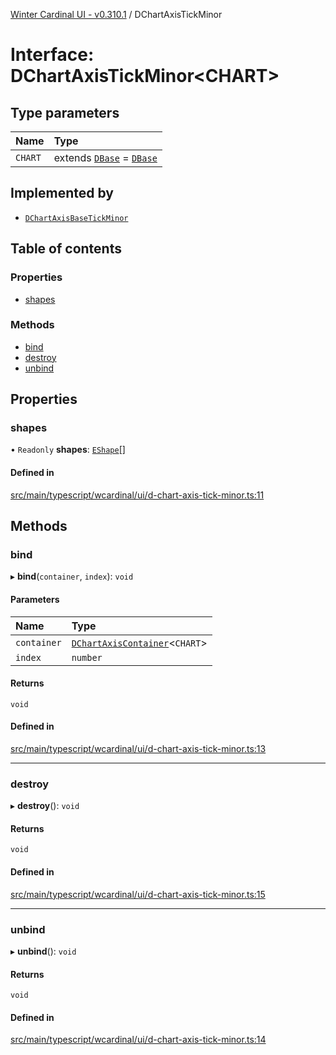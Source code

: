 [Winter Cardinal UI - v0.310.1](../index.md) / DChartAxisTickMinor

# Interface: DChartAxisTickMinor<CHART\>

## Type parameters

| Name | Type |
| :------ | :------ |
| `CHART` | extends [`DBase`](../classes/DBase.md) = [`DBase`](../classes/DBase.md) |

## Implemented by

- [`DChartAxisBaseTickMinor`](../classes/DChartAxisBaseTickMinor.md)

## Table of contents

### Properties

- [shapes](DChartAxisTickMinor.md#shapes)

### Methods

- [bind](DChartAxisTickMinor.md#bind)
- [destroy](DChartAxisTickMinor.md#destroy)
- [unbind](DChartAxisTickMinor.md#unbind)

## Properties

### shapes

• `Readonly` **shapes**: [`EShape`](EShape.md)[]

#### Defined in

[src/main/typescript/wcardinal/ui/d-chart-axis-tick-minor.ts:11](https://github.com/winter-cardinal/winter-cardinal-ui/blob/v0.310.1/src/main/typescript/wcardinal/ui/d-chart-axis-tick-minor.ts#L11)

## Methods

### bind

▸ **bind**(`container`, `index`): `void`

#### Parameters

| Name | Type |
| :------ | :------ |
| `container` | [`DChartAxisContainer`](DChartAxisContainer.md)<`CHART`\> |
| `index` | `number` |

#### Returns

`void`

#### Defined in

[src/main/typescript/wcardinal/ui/d-chart-axis-tick-minor.ts:13](https://github.com/winter-cardinal/winter-cardinal-ui/blob/v0.310.1/src/main/typescript/wcardinal/ui/d-chart-axis-tick-minor.ts#L13)

___

### destroy

▸ **destroy**(): `void`

#### Returns

`void`

#### Defined in

[src/main/typescript/wcardinal/ui/d-chart-axis-tick-minor.ts:15](https://github.com/winter-cardinal/winter-cardinal-ui/blob/v0.310.1/src/main/typescript/wcardinal/ui/d-chart-axis-tick-minor.ts#L15)

___

### unbind

▸ **unbind**(): `void`

#### Returns

`void`

#### Defined in

[src/main/typescript/wcardinal/ui/d-chart-axis-tick-minor.ts:14](https://github.com/winter-cardinal/winter-cardinal-ui/blob/v0.310.1/src/main/typescript/wcardinal/ui/d-chart-axis-tick-minor.ts#L14)
